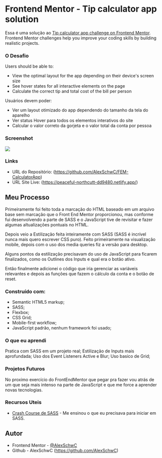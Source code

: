 # Frontend Mentor - Tip calculator app solution

Essa é uma solução ao [Tip calculator app challenge on Frontend Mentor](https://www.frontendmentor.io/challenges/tip-calculator-app-ugJNGbJUX). 
Frontend Mentor challenges help you improve your coding skills by building realistic projects.

### O Desafio

Users should be able to:

- View the optimal layout for the app depending on their device's screen size
- See hover states for all interactive elements on the page
- Calculate the correct tip and total cost of the bill per person

Usuários devem poder:

- Ver um layout otimizado do app dependendo do tamanho da tela do aparelho
- Ver status Hover para todos os elementos interativos do site
- Calcular o valor correto da gorjeta e o valor total da conta por pessoa

### Screenshot

![](./screenshot.jpg)

<!-- atualizar com uma screenshot -->

### Links

- URL do Repositório: (https://github.com/AlexSchwC/FEM-CalculatorApp)
- URL Site Live: (https://peaceful-northcutt-dd9480.netlify.app/)

## Meu Processo

Primeiramente foi feito toda a marcação do HTML baseado em um arquivo base sem marcação que o Front End Mentor proporcionou, mas conforme fui desenvolvendo a parte de SASS e o JavaScript tive de revisitar e fazer algumas altualizações pontuais no HTML.

Depois veio a Estilização feita inteiramente com SASS (SASS é incrível nunca mais quero escrever CSS puro). Feito primeiramente na visualização mobile, depois com o uso dos media queries fiz a versão para desktop. 

Alguns pontos da estilização precisavam do uso de JavaScript para ficarem finalizados, como os Outlines dos Inputs e qual era o botão ativo.

Então finalmente adicionei o código que iria gerenciar as variáveis relevantes e depois as funções que fazem o cálculo da conta e o botão de reset.

### Construído com:

- Semantic HTML5 markup;
- SASS;
- Flexbox;
- CSS Grid;
- Mobile-first workflow;
- JavaScript padrão, nenhum framework foi usado;

### O que eu aprendi

Pratica com SASS em um projeto real;
Estilização de Inputs mais aprofundada;
Uso dos Event Listeners Active e Blur;
Uso basico de Grid;

### Projetos Futuros

No proximo exercício do FrontEndMentor que pegar pra fazer vou atrás de um que seja mais intenso na parte de JavaScript e que me force a aprender novas tecnologias.

### Recursos Uteis

- [Crash Course de SASS](https://www.youtube.com/watch?v=_a5j7KoflTs&ab_channel=freeCodeCamp.org) - Me ensinou o que eu precisava para iniciar em SASS. 

## Autor

- Frontend Mentor - [@AlexSchwC](https://www.frontendmentor.io/profile/AlexSchwC)
- Github - AlexSchwC (https://github.com/AlexSchwC)
